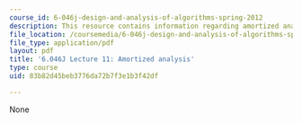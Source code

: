 ```yaml
---
course_id: 6-046j-design-and-analysis-of-algorithms-spring-2012
description: This resource contains information regarding amortized analysis.
file_location: /coursemedia/6-046j-design-and-analysis-of-algorithms-spring-2012/83b82d45beb3776da72b7f3e1b3f42df_MIT6_046JS12_lec11.pdf
file_type: application/pdf
layout: pdf
title: '6.046J Lecture 11: Amortized analysis'
type: course
uid: 83b82d45beb3776da72b7f3e1b3f42df

---
```

None